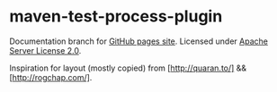 maven-test-process-plugin
=========================

Documentation branch for [GitHub pages site](http://betfair.github.io/maven-test-process-plugin/). Licensed under [Apache Server License 2.0](http://www.apache.org/licenses/LICENSE-2.0).

Inspiration for layout (mostly copied) from [http://quaran.to/] &amp;&amp; [http://rogchap.com/].
